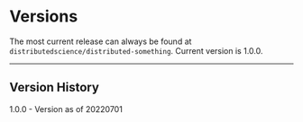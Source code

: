 # Versions

The most current release can always be found at `distributedscience/distributed-something`.
Current version is 1.0.0.  

---

## Version History

1.0.0 - Version as of 20220701
